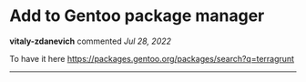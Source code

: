 # Add to Gentoo package manager

**vitaly-zdanevich** commented *Jul 28, 2022*

To have it here https://packages.gentoo.org/packages/search?q=terragrunt
<br />
***


